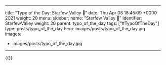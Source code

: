 
---
title: "Typo of the Day: Starfew Valley 💫"
date: Thu Apr 08 18:45:09 +0000 2021
weight: 20
menu:
  sidebar:
    name: "Starfew Valley 💫"
    identifier: StarfewValley
    weight: 20
    parent: typo_of_the_day
tags: ["#TypoOfTheDay"]
type: posts/typo_of_the_day
hero: images/posts/typo_of_the_day.jpg
images:
- images/posts/typo_of_the_day.jpg
---


{{<tweet user="mariatta" id="1380230248243945472">}}

